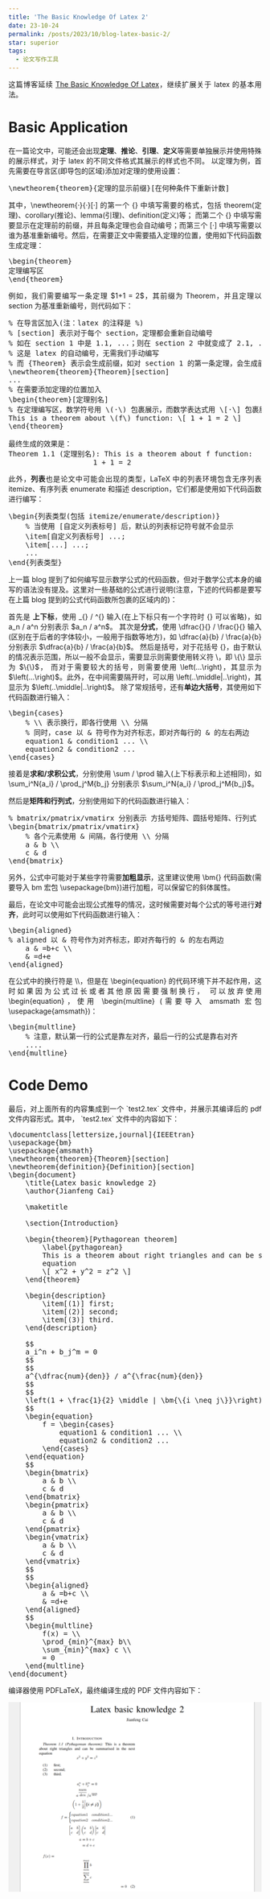 ```yaml
---
title: 'The Basic Knowledge Of Latex 2'
date: 23-10-24
permalink: /posts/2023/10/blog-latex-basic-2/
star: superior
tags:
  - 论文写作工具
---
```


<p style="text-align:justify; text-justify:inter-ideograph;">这篇博客延续 <a href="https://cai-jianfeng.github.io/posts/2023/10/blog-latex-basic/" target="_blank" title="latex basic">
The Basic Knowledge Of Latex</a>，继续扩展关于 latex 的基本用法。</p>

Basic Application
===

<p style="text-align:justify; text-justify:inter-ideograph;">在一篇论文中，可能还会出现<b>定理</b>、<b>推论</b>、<b>引理</b>、<b>定义</b>等需要单独展示并使用特殊的展示样式，对于 latex 的不同文件格式其展示的样式也不同。
以定理为例，首先需要在导言区(即导包的区域)添加对定理的使用设置：</p>

<pre>
\newtheorem{theorem}{定理的显示前缀}[在何种条件下重新计数]
</pre>

<p style="text-align:justify; text-justify:inter-ideograph;">其中，\newtheorem{·}{·}[·] 的第一个 {} 中填写需要的格式，包括 theorem(定理)、corollary(推论)、lemma(引理)、definition(定义)等；
而第二个 {} 中填写需要显示在定理前的前缀，并且每条定理也会自动编号；而第三个 [·] 中填写需要以谁为基准重新编号。然后，在需要正文中需要插入定理的位置，使用如下代码函数生成定理：</p>

<pre>
\begin{theorem}
定理编写区
\end{theorem}
</pre>

<p style="text-align:justify; text-justify:inter-ideograph;">例如，我们需要编写一条定理 $1+1 = 2$，其前缀为 Theorem，并且定理以 section 为基准重新编号，则代码如下：</p>

<pre>
% 在导言区加入(注：latex 的注释是 %)
% [section] 表示对于每个 section，定理都会重新自动编号
% 如在 section 1 中是 1.1, ...；则在 section 2 中就变成了 2.1, ...
% 这是 latex 的自动编号，无需我们手动编写
% 而 {Theorem} 表示会生成前缀，如对 section 1 的第一条定理，会生成前缀 Theorem 1.1
\newtheorem{theorem}{Theorem}[section]
...
% 在需要添加定理的位置加入
\begin{theorem}[定理别名]
% 在定理编写区，数学符号用 \(·\) 包裹展示，而数学表达式用 \[·\] 包裹展示(其语法和正文的 $·$ 中的语法相同)
This is a theorem about \(f\) function: \[ 1 + 1 = 2 \]
\end{theorem}

最终生成的效果是：
Theorem 1.1 (定理别名): This is a theorem about f function: 
                    1 + 1 = 2
</pre>

<p style="text-align:justify; text-justify:inter-ideograph;">此外，<b>列表</b>也是论文中可能会出现的类型，LaTeX 中的列表环境包含无序列表 itemize、有序列表 enumerate 和描述 description，它们都是使用如下代码函数进行编写：</p>

<pre>
\begin{列表类型(包括 itemize/enumerate/description)}
    % 当使用 [自定义列表标号] 后，默认的列表标记符号就不会显示
    \item[自定义列表标号] ...;
    \item[...] ...;
    ...
\end{列表类型}
</pre>

<p style="text-align:justify; text-justify:inter-ideograph;">上一篇 blog 提到了如何编写显示数学公式的代码函数，但对于数学公式本身的编写的语法没有提及。这里对一些基础的公式进行说明(注意，下述的代码都是要写在上篇 blog 提到的公式代码函数所包裹的区域内的)：</p>

<p style="text-align:justify; text-justify:inter-ideograph;">首先是 <b>上下标</b>，使用 _{} / ^{} 输入(在上下标只有一个字符时 {} 可以省略)，如 a_n / a^n 分别表示 $a_n / a^n$。
其次是<b>分式</b>，使用 \dfrac{}{} / \frac{}{} 输入(区别在于后者的字体较小，一般用于指数等地方)，如 \dfrac{a}{b} / \frac{a}{b} 分别表示 $\dfrac{a}{b} / \frac{a}{b}$。
然后是括号，对于花括号 {}，由于默认的情况表示范围，所以一般不会显示，需要显示则需要使用转义符 \，即 \{\} 显示为 $\{\}$，
而对于需要较大的括号，则需要使用 \left(...\right)，其显示为 $\left(...\right)$。此外，在中间需要隔开时，可以用 \left(..\middle|..\right)，其显示为 $\left(..\middle|..\right)$。
除了常规括号，还有<b>单边大括号</b>，其使用如下代码函数进行输入：</p>

<pre>
\begin{cases}
    % \\ 表示换行，即各行使用 \\ 分隔
    % 同时，case 以 & 符号作为对齐标志，即对齐每行的 & 的左右两边
    equation1 & condition1 ... \\
    equation2 & condition2 ...
\end{cases}
</pre>

<p style="text-align:justify; text-justify:inter-ideograph;">接着是<b>求和/求积公式</b>，分别使用 \sum / \prod 输入(上下标表示和上述相同)，如 \sum_i^N{a_i} / \prod_j^M{b_j} 分别表示 $\sum_i^N{a_i} / \prod_j^M{b_j}$。</p>

<p style="text-align:justify; text-justify:inter-ideograph;">然后是<b>矩阵和行列式</b>，分别使用如下的代码函数进行输入：</p>

<pre>
% bmatrix/pmatrix/vmatirx 分别表示 方括号矩阵、圆括号矩阵、行列式
\begin{bmatrix/pmatrix/vmatirx}
    % 各个元素使用 & 间隔，各行使用 \\ 分隔
    a & b \\
    c & d
\end{bmatrix}
</pre>

<p style="text-align:justify; text-justify:inter-ideograph;">另外，公式中可能对于某些字符需要<b>加粗显示</b>，这里建议使用 \bm{} 代码函数(需要导入 bm 宏包 \usepackage{bm})进行加粗，可以保留它的斜体属性。</p>

<p style="text-align:justify; text-justify:inter-ideograph;">最后，在论文中可能会出现公式推导的情况，这时候需要对每个公式的等号进行<b>对齐</b>，此时可以使用如下代码函数进行输入：</p>

<pre>
\begin{aligned}
% aligned 以 & 符号作为对齐标志，即对齐每行的 & 的左右两边
    a & =b+c \\
    & =d+e
\end{aligned}
</pre>

<p style="text-align:justify; text-justify:inter-ideograph;">在公式中的换行符是 \\，但是在 \begin{equation} 的代码环境下并不起作用，这时如果因为公式过长或者其他原因需要强制换行，
可以放弃使用 \begin{equation}，使用 \begin{multline} (需要导入 amsmath 宏包 \usepackage{amsmath})：</p>

<pre>
\begin{multline}
    % 注意，默认第一行的公式是靠左对齐，最后一行的公式是靠右对齐
    ....
\end{multline}
</pre>

Code Demo
===
<p style="text-align:justify; text-justify:inter-ideograph;">最后，对上面所有的内容集成到一个 `test2.tex` 文件中，并展示其编译后的 pdf 文件内容形式。其中， `test2.tex` 文件中的内容如下：</p>

<pre>
\documentclass[lettersize,journal]{IEEEtran}
\usepackage{bm}
\usepackage{amsmath}
\newtheorem{theorem}{Theorem}[section]
\newtheorem{definition}{Definition}[section]
\begin{document}
	\title{Latex basic knowledge 2}
	\author{Jianfeng Cai}
	
	\maketitle
	
	\section{Introduction}
	
	\begin{theorem}[Pythagorean theorem]
		\label{pythagorean}
		This is a theorem about right triangles and can be summarised in the next 
		equation 
		\[ x^2 + y^2 = z^2 \]
	\end{theorem}
	
	\begin{description}
		\item[(1)] first; 
		\item[(2)] second;
		\item[(3)] third. 
	\end{description}

	$$
	a_i^n + b_j^m = 0
	$$
	$$
	a^{\dfrac{num}{den}} / a^{\frac{num}{den}}
	$$
	$$
	\left(1 + \frac{1}{2} \middle | \bm{\{i \neq j\}}\right)
	$$
	\begin{equation}
		f = \begin{cases}
			equation1 & condition1 ... \\
			equation2 & condition2 ...
		\end{cases}
	\end{equation}
	$$
	\begin{bmatrix}
		a & b \\
		c & d
	\end{bmatrix}
	\begin{pmatrix}
		a & b \\
		c & d
	\end{pmatrix}
	\begin{vmatrix}
		a & b \\
		c & d
	\end{vmatrix}
	$$
	$$
	\begin{aligned}
		a & =b+c \\
		& =d+e
	\end{aligned}
	$$
	\begin{multline}
		f(x) = \\
		\prod_{min}^{max} b\\
		\sum_{min}^{max} c \\
		= 0
	\end{multline}	
\end{document}
</pre>

<p style="text-align:justify; text-justify:inter-ideograph;">编译器使用 PDFLaTeX，最终编译生成的 PDF 文件内容如下：</p>

![demo](/images/latex_basic_application2.png)